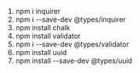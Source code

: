1. npm i inquirer
2. npm i --save-dev @types/inquirer
3. npm install chalk
4. npm install validator
5. npm i --save-dev @types/validator
6. npm install uuid
7. npm install --save-dev @types/uuid